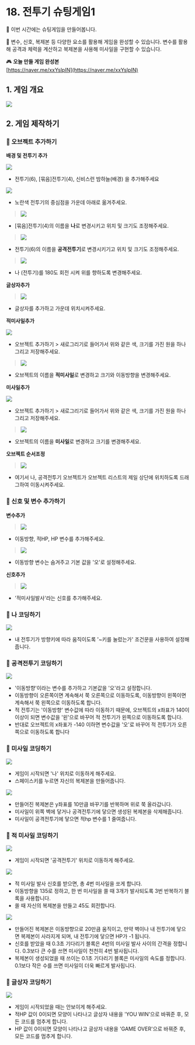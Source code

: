 # 18. 전투기 슈팅게임1


🙂 이번 시간에는 슈팅게임을 만들어봅니다. 

🚩 변수, 신호, 복제본 등 다양한 요소를 활용해 게임을 완성할 수 있습니다. 변수를 활용해 공격과 체력을 계산하고 복제본을 사용해 미사일을 구현할 수 있습니다. 

🎮  **오늘 만들 게임 완성본**   
[https://naver.me/xxYslpIN](https://naver.me/xxYslpIN) 

## 1. 게임 개요
![](img/18_전투기슈팅게임1/1.png)
  

## 2. 게임 제작하기

### 🧩 오브젝트 추가하기

**배경 및 전투기 추가**

![](img/18_전투기슈팅게임1/2.png)
- 전투기(6), [묶음]전투기(4), 신비스런 밤하늘(배경) 을 추가해주세요

![](img/18_전투기슈팅게임1/3.png)
- 노란색 전투기의 중심점을 가운데 아래로 옮겨주세요.

> ![](img/18_전투기슈팅게임1/4.png)
- [묶음]전투기(4)의 이름을 **나**로 변경시키고 위치 및 크기도 조정해주세요. 

> ![](img/18_전투기슈팅게임1/5.png)
- 전투기(6)의 이름을 **공격전투기**로 변경시키기고 위치 및 크기도 조정해주세요.

> ![](img/18_전투기슈팅게임1/6.png)
- 나 (전투기)를 180도 회전 시켜 위를 향하도록 변경해주세요.

**글상자추가**

> ![](img/18_전투기슈팅게임1/7.png)
- 글상자를 추가하고 가운데 위치시켜주세요.

**적미사일추가**

![](img/18_전투기슈팅게임1/8.png)
- 오브젝트 추가하기 > 새로그리기로 들어가서 위와 같은 색, 크기를 가진 원을 하나 그리고 저장해주세요. 


> ![](img/18_전투기슈팅게임1/9.png)
- 오브젝트의 이름을 **적미사일**로 변경하고 크기와 이동방향을 변경해주세요. 

**미사일추가**

![](img/18_전투기슈팅게임1/10.png)
- 오브젝트 추가하기 > 새로그리기로 들어가서 위와 같은 색, 크기를 가진 원을 하나 그리고 저장해주세요. 
> ![](img/18_전투기슈팅게임1/11.png)
- 오브젝트의 이름을 **미사일**로 변경하고 크기를 변경해주세요. 


**오브젝트 순서조정**
> ![](img/18_전투기슈팅게임1/14.png)
- 여기서 나, 공격전투기 오브젝트가 오브젝트 리스트의 제일 상단에 위치하도록 드래그하여 이동시켜주세요. 



### 🧩 신호 및 변수 추가하기 

**변수추가**

> ![](img/18_전투기슈팅게임1/12.png)

- 이동방향, 적HP, HP 변수를 추가해주세요.
  
> ![](img/18_전투기슈팅게임1/23.png)
- 이동방향 변수는 숨겨주고 기본 값을 '오'로 설정해주세요. 

**신호추가**
> ![](img/18_전투기슈팅게임1/13.png)
- '적미사일발사'라는 신호를 추가해주세요. 


### 🧩 나 코딩하기 
![](img/18_전투기슈팅게임1/15.png)
- 내 전투기가 방향키에 따라 움직이도록 '~키를 눌렀는가' 조건문을 사용하여 설정해줍니다.

### 🧩 공격전투기 코딩하기
![](img/18_전투기슈팅게임1/18.png)
- '이동방향'이라는 변수를 추가하고 기본값을 '오'라고 설정합니다.
- 이동방향이 오른쪽이면 계속해서 쭉 오른쪽으로 이동하도록, 이동방향이 왼쪽이면 계속해서 쭉 왼쪽으로 이동하도록 합니다.
- 적 전투기는 '이동방향' 변수값에 따라 이동하기 때문에, 오브젝트의 x좌표가 140이 이상이 되면 변수값을 '왼'으로 바꾸어 적 전투기가 왼쪽으로 이동하도록 합니다.
- 반대로 오브젝트의 x좌표가 -140 이하면 변수값을 '오'로 바꾸어 적 전투기가 오른쪽으로 이동하도록 합니다
### 🧩 미사일 코딩하기

![](img/18_전투기슈팅게임1/17.png)
- 게임이 시작되면 '나' 위치로 이동하게 해주세요. 
- 스페이스키를 누르면 자신의 복제본을 만들어줍니다.
  
![](img/18_전투기슈팅게임1/16.png)
- 만들어진 복제본은 y좌표를 10만큼 바꾸기를 반복하며 위로 쭉 올라갑니다.
- 미사일이 위쪽 벽에 닿거나 공격전투기에 닿으면 생성된 복제본을 삭제해줍니다.
- 미사일이 공격전투기에 닿으면 적hp 변수를 1 줄여줍니다.

### 🧩 적 미사일 코딩하기
![](img/18_전투기슈팅게임1/19.png)
- 게임이 시작되면 '공격전투기' 위치로 이동하게 해주세요. 
  
![](img/18_전투기슈팅게임1/21.png)

- 적 미사일 발사 신호를 받으면, 총 4번 미사일을 쏘게 합니다.
- 이동방향을 135로 정하고, 한 번 미사일을 쏠 때 3개가 발사되도록 3번 반복하기 블록을 사용합니다.
- 쏠 때 자신의 복제본을 만들고 45도 회전합니다.

  
![](img/18_전투기슈팅게임1/20.png)

- 만들어진 복제본은 이동방향으로 20만큼 움직이고, 만약 벽이나 내 전투기에 닿으면 복제본이 사라지게 되며, 내 전투기에 닿으면 HP가 -1 됩니다. 
- 신호를 받았을 때 0.3초 기다리기 블록은 4번의 미사일 발사 사이의 간격을 정합니다. 0.3보다 큰 수를 쓰면 미사일이 천천히 4번 발사됩니다.
- 복제본이 생성되었을 때 쓰이는 0.1초 기다리기 블록은 미사일의 속도를 정합니다. 0.1보다 작은 수를 쓰면 미사일이 더욱 빠르게 발사됩니다.

### 🧩 글상자 코딩하기
![](img/18_전투기슈팅게임1/22.png)
- 게임이 시작되었을 때는 안보이게 해주세요.
- 적HP 값이 0이되면 모양이 나타나고 글상자 내용을 'YOU WIN'으로 바꿔준 후, 모든 코드를 멈추게 합니다. 
- HP 값이 0이되면 모양이 나타나고 글상자 내용을 'GAME OVER'으로 바꿔준 후, 모든 코드를 멈추게 합니다. 